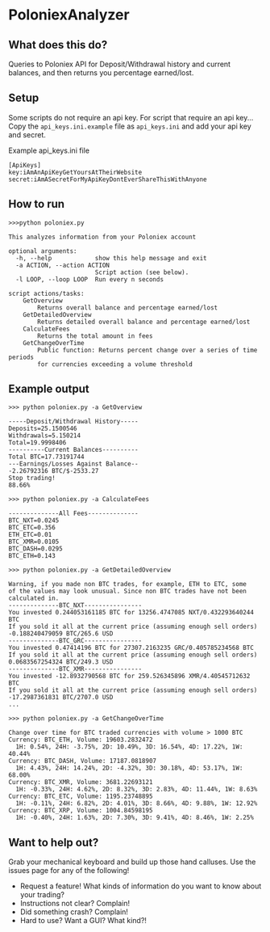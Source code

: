 # PoloniexAnalyzer

## What does this do?
Queries to Poloniex API for Deposit/Withdrawal history and current balances, and then returns you percentage earned/lost.

## Setup
Some scripts do not require an api key. For script that require an api key...
Copy the `api_keys.ini.example` file as `api_keys.ini` and add your api key 
and secret.

Example api_keys.ini file
```
[ApiKeys]
key:iAmAnApiKeyGetYoursAtTheirWebsite
secret:iAmASecretForMyApiKeyDontEverShareThisWithAnyone
```

## How to run
```
>>>python poloniex.py

This analyzes information from your Poloniex account

optional arguments:
  -h, --help            show this help message and exit
  -a ACTION, --action ACTION
                        Script action (see below).
  -l LOOP, --loop LOOP  Run every n seconds

script actions/tasks:
    GetOverview
        Returns overall balance and percentage earned/lost
    GetDetailedOverview
        Returns detailed overall balance and percentage earned/lost
    CalculateFees
        Returns the total amount in fees
    GetChangeOverTime
        Public function: Returns percent change over a series of time periods
        for currencies exceeding a volume threshold

```

## Example output 

```
>>> python poloniex.py -a GetOverview

-----Deposit/Withdrawal History-----
Deposits=25.1500546
Withdrawals=5.150214
Total=19.9998406
----------Current Balances----------
Total BTC=17.73191744
---Earnings/Losses Against Balance--
-2.26792316 BTC/$-2533.27
Stop trading!
88.66%

>>> python poloniex.py -a CalculateFees

--------------All Fees--------------
BTC_NXT=0.0245
BTC_ETC=0.356
ETH_ETC=0.01
BTC_XMR=0.0105
BTC_DASH=0.0295
BTC_ETH=0.143

>>> python poloniex.py -a GetDetailedOverview

Warning, if you made non BTC trades, for example, ETH to ETC, some
of the values may look unusual. Since non BTC trades have not been
calculated in.
--------------BTC_NXT----------------
You invested 0.244053161185 BTC for 13256.4747085 NXT/0.432293640244 BTC
If you sold it all at the current price (assuming enough sell orders)
-0.188240479059 BTC/265.6 USD
--------------BTC_GRC----------------
You invested 0.47414196 BTC for 27307.2163235 GRC/0.405785234568 BTC
If you sold it all at the current price (assuming enough sell orders)
0.0683567254324 BTC/249.3 USD
--------------BTC_XMR----------------
You invested -12.8932790568 BTC for 259.526345896 XMR/4.40545712632 BTC
If you sold it all at the current price (assuming enough sell orders)
-17.2987361831 BTC/2707.0 USD
...

>>> python poloniex.py -a GetChangeOverTime

Change over time for BTC traded currencies with volume > 1000 BTC
Currency: BTC_ETH, Volume: 19603.2832472
  1H: 0.54%, 24H: -3.75%, 2D: 10.49%, 3D: 16.54%, 4D: 17.22%, 1W: 40.44%
Currency: BTC_DASH, Volume: 17187.0818907
  1H: 4.43%, 24H: 14.24%, 2D: -4.32%, 3D: 30.18%, 4D: 53.17%, 1W: 68.00%
Currency: BTC_XMR, Volume: 3681.22693121
  1H: -0.33%, 24H: 4.62%, 2D: 8.32%, 3D: 2.83%, 4D: 11.44%, 1W: 8.63%
Currency: BTC_ETC, Volume: 1195.23748895
  1H: -0.11%, 24H: 6.82%, 2D: 4.01%, 3D: 8.66%, 4D: 9.88%, 1W: 12.92%
Currency: BTC_XRP, Volume: 1004.84598195
  1H: -0.40%, 24H: 1.63%, 2D: 7.30%, 3D: 9.41%, 4D: 8.46%, 1W: 2.25%

```

## Want to help out?
Grab your mechanical keyboard and build up those hand calluses. Use the issues page for any of the following!
* Request a feature! What kinds of information do you want to know about your trading?
* Instructions not clear? Complain!
* Did something crash? Complain!
* Hard to use? Want a GUI? What kind?!
